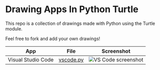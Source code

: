# Drawing Apps In Python Turtle

This repo is a collection of drawings made with Python using the Turtle module.

Feel free to fork and add your own drawings!

| App | File | Screenshot |
| --- | --- | --- |
| Visual Studio Code | [vscode.py](https://github.com/mordy-python/drawing-apps-in-python/blob/main/vscode.py) | ![VS Code screenshot](https://github.com/mordy-python/drawing-apps-in-python/blob/main/vscode.py.png) |
